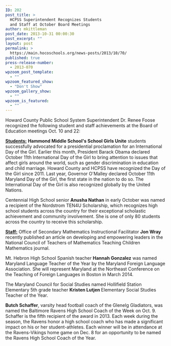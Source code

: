 ```yaml
---
ID: 202
post_title: >
  HCPSS Superintendent Recognizes Students
  and Staff at October Board Meetings
author: mkittleman
post_date: 2013-10-31 00:00:30
post_excerpt: ""
layout: post
permalink: >
  https://main.hocoschools.org/news-posts/2013/10/70/
published: true
press-release-number:
  - 2013-070
wpzoom_post_template:
  - ""
wpzoom_featured_show:
  - "Don't Show"
wpzoom_gallery_show:
  - ""
wpzoom_is_featured:
  - ""
---
```

Howard County Public School System Superintendent Dr. Renee Foose recognized the following student and staff achievements at the Board of Education meetings Oct. 10 and 22:

<strong><span style="text-decoration: underline">Students:</span></strong>
<strong>Hammond Middle School's School Girls Unite</strong> students successfully advocated for a presidential proclamation for an International Day of the Girl. Earlier this month, President Barack Obama declared October 11th International Day of the Girl to bring attention to issues that affect girls around the world, such as gender discrimination in education and child marriage. Howard County and HCPSS have recognized the Day of the Girl since 2011. Last year, Governor O'Malley declared October 11th Maryland Day of the Girl, the first state in the nation to do so. The International Day of the Girl is also recognized globally by the United Nations.

Centennial High School senior <strong>Anusha Nathan</strong> in early October was named a recipient of the Nordstrom TEN4U Scholarship, which recognizes high school students across the country for their exceptional scholastic achievement and community involvement. She is one of only 80 students across the country to receive this scholarship.

<strong><span style="text-decoration: underline">Staff:</span></strong>
Office of Secondary Mathematics Instructional Facilitator <strong>Jon Wray</strong> recently published an article on developing and empowering leaders in the National Council of Teachers of Mathematics Teaching Children Mathematics journal.

Mt. Hebron High School Spanish teacher <strong>Hannah Gonzalez</strong> was named Maryland Language Teacher of the Year by the Maryland Foreign Language Association. She will represent Maryland at the Northeast Conference on the Teaching of Foreign Languages in Boston in March 2014.

The Maryland Council for Social Studies named Hollifield Station Elementary 5th grade teacher <strong>Kristen Lutjen </strong>Elementary Social Studies Teacher of the Year.

<strong>Butch Schaffer</strong>, varsity head football coach of the Glenelg Gladiators, was named the Baltimore Ravens High School Coach of the Week on Oct. 9. Schaffer is the fifth recipient of the award in 2013. Each week during the season, the Ravens honor a high school coach who has made a significant impact on his or her student-athletes. Each winner will be in attendance at the Ravens-Vikings home game on Dec. 8 for an opportunity to be named the Ravens High School Coach of the Year.
